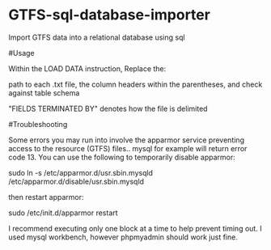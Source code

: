 # GTFS-sql-database-importer
Import GTFS data into a relational database using sql


#Usage

Within the LOAD DATA instruction, Replace the:

path to each .txt file,
the column headers within the parentheses, and check against table schema 


"FIELDS TERMINATED BY" denotes how the file is delimited

#Troubleshooting

Some errors you may run into involve the apparmor service preventing access to the resource (GTFS) files.. mysql for example will return error code 13. You can use the following to temporarily disable apparmor:

sudo ln -s /etc/apparmor.d/usr.sbin.mysqld /etc/apparmor.d/disable/usr.sbin.mysqld

then restart apparmor:

sudo /etc/init.d/apparmor restart


I recommend executing only one block at a time to help prevent timing out. I used mysql workbench, however phpmyadmin should work just fine. 

